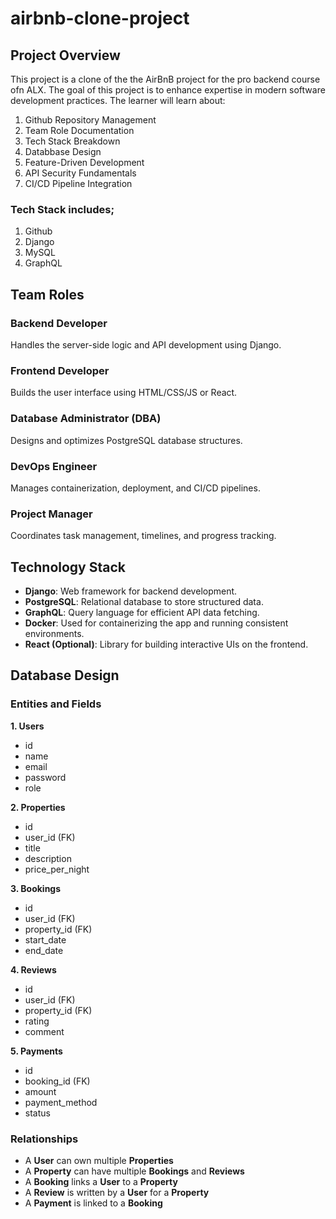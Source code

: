 # airbnb-clone-project

## Project Overview
This project is a clone of the the AirBnB project for the pro backend course ofn ALX. The goal of this project is to enhance expertise in modern software development practices. The learner will learn about:
1. Github Repository Management
2. Team Role Documentation
3. Tech Stack Breakdown
4. Databbase Design
5. Feature-Driven Development
6. API Security Fundamentals
7. CI/CD Pipeline Integration

### Tech Stack includes;
1. Github
2. Django
3. MySQL
4. GraphQL

## Team Roles

### Backend Developer
Handles the server-side logic and API development using Django.

### Frontend Developer
Builds the user interface using HTML/CSS/JS or React.

### Database Administrator (DBA)
Designs and optimizes PostgreSQL database structures.

### DevOps Engineer
Manages containerization, deployment, and CI/CD pipelines.

### Project Manager
Coordinates task management, timelines, and progress tracking.

## Technology Stack

- **Django**: Web framework for backend development.
- **PostgreSQL**: Relational database to store structured data.
- **GraphQL**: Query language for efficient API data fetching.
- **Docker**: Used for containerizing the app and running consistent environments.
- **React (Optional)**: Library for building interactive UIs on the frontend.

## Database Design

### Entities and Fields

**1. Users**
- id
- name
- email
- password
- role

**2. Properties**
- id
- user_id (FK)
- title
- description
- price_per_night

**3. Bookings**
- id
- user_id (FK)
- property_id (FK)
- start_date
- end_date

**4. Reviews**
- id
- user_id (FK)
- property_id (FK)
- rating
- comment

**5. Payments**
- id
- booking_id (FK)
- amount
- payment_method
- status

### Relationships
- A **User** can own multiple **Properties**
- A **Property** can have multiple **Bookings** and **Reviews**
- A **Booking** links a **User** to a **Property**
- A **Review** is written by a **User** for a **Property**
- A **Payment** is linked to a **Booking**